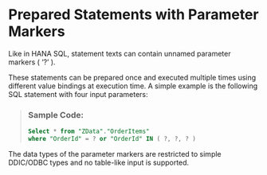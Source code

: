 <!-- loio9bd0c84342324479a30cd76cdd6379af -->

# Prepared Statements with Parameter Markers

Like in HANA SQL, statement texts can contain unnamed parameter markers \( ‘?’ \).



These statements can be prepared once and executed multiple times using different value bindings at execution time. A simple example is the following SQL statement with four input parameters:

> ### Sample Code:  
> ```sql
> Select * from "ZData"."OrderItems"
> where "OrderId" = ? or "OrderId" IN ( ?, ?, ? )
> 
> ```

The data types of the parameter markers are restricted to simple DDIC/ODBC types and no table-like input is supported.

